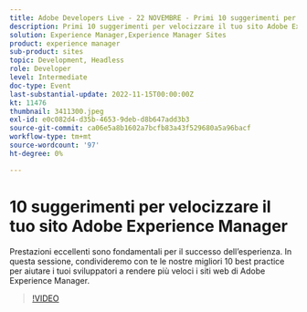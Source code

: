```yaml
---
title: Adobe Developers Live - 22 NOVEMBRE - Primi 10 suggerimenti per velocizzare il tuo sito Adobe Experience Manager
description: Primi 10 suggerimenti per velocizzare il tuo sito Adobe Experience ManagerLe prestazioni elevate sono fondamentali per il successo dell’esperienza. In questa sessione, condivideremo con te le nostre migliori 10 best practice per aiutare i tuoi sviluppatori a rendere più veloci i siti web di Adobe Experience Manager.
solution: Experience Manager,Experience Manager Sites
product: experience manager
sub-product: sites
topic: Development, Headless
role: Developer
level: Intermediate
doc-type: Event
last-substantial-update: 2022-11-15T00:00:00Z
kt: 11476
thumbnail: 3411300.jpeg
exl-id: e0c082d4-d35b-4653-9deb-d8b647add3b3
source-git-commit: ca06e5a8b1602a7bcfb83a43f529680a5a96bacf
workflow-type: tm+mt
source-wordcount: '97'
ht-degree: 0%

---
```


# 10 suggerimenti per velocizzare il tuo sito Adobe Experience Manager

Prestazioni eccellenti sono fondamentali per il successo dell’esperienza. In questa sessione, condivideremo con te le nostre migliori 10 best practice per aiutare i tuoi sviluppatori a rendere più veloci i siti web di Adobe Experience Manager.

>[!VIDEO](https://video.tv.adobe.com/v/3411300/?quality=12&learn=on)
